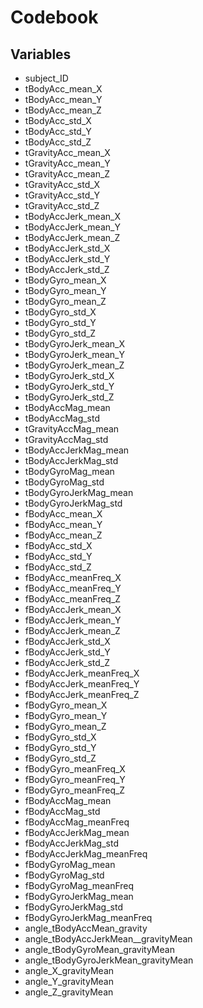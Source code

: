 # Codebook



## Variables

- subject_ID
- tBodyAcc_mean_X
- tBodyAcc_mean_Y
- tBodyAcc_mean_Z
- tBodyAcc_std_X
- tBodyAcc_std_Y
- tBodyAcc_std_Z
- tGravityAcc_mean_X
- tGravityAcc_mean_Y
- tGravityAcc_mean_Z
- tGravityAcc_std_X
- tGravityAcc_std_Y
- tGravityAcc_std_Z
- tBodyAccJerk_mean_X
- tBodyAccJerk_mean_Y
- tBodyAccJerk_mean_Z
- tBodyAccJerk_std_X
- tBodyAccJerk_std_Y
- tBodyAccJerk_std_Z
- tBodyGyro_mean_X
- tBodyGyro_mean_Y
- tBodyGyro_mean_Z
- tBodyGyro_std_X
- tBodyGyro_std_Y
- tBodyGyro_std_Z
- tBodyGyroJerk_mean_X
- tBodyGyroJerk_mean_Y
- tBodyGyroJerk_mean_Z
- tBodyGyroJerk_std_X
- tBodyGyroJerk_std_Y
- tBodyGyroJerk_std_Z
- tBodyAccMag_mean
- tBodyAccMag_std
- tGravityAccMag_mean
- tGravityAccMag_std
- tBodyAccJerkMag_mean
- tBodyAccJerkMag_std
- tBodyGyroMag_mean
- tBodyGyroMag_std
- tBodyGyroJerkMag_mean
- tBodyGyroJerkMag_std
- fBodyAcc_mean_X
- fBodyAcc_mean_Y
- fBodyAcc_mean_Z
- fBodyAcc_std_X
- fBodyAcc_std_Y
- fBodyAcc_std_Z
- fBodyAcc_meanFreq_X
- fBodyAcc_meanFreq_Y
- fBodyAcc_meanFreq_Z
- fBodyAccJerk_mean_X
- fBodyAccJerk_mean_Y
- fBodyAccJerk_mean_Z
- fBodyAccJerk_std_X
- fBodyAccJerk_std_Y
- fBodyAccJerk_std_Z
- fBodyAccJerk_meanFreq_X
- fBodyAccJerk_meanFreq_Y
- fBodyAccJerk_meanFreq_Z
- fBodyGyro_mean_X
- fBodyGyro_mean_Y
- fBodyGyro_mean_Z
- fBodyGyro_std_X
- fBodyGyro_std_Y
- fBodyGyro_std_Z
- fBodyGyro_meanFreq_X
- fBodyGyro_meanFreq_Y
- fBodyGyro_meanFreq_Z
- fBodyAccMag_mean
- fBodyAccMag_std
- fBodyAccMag_meanFreq
- fBodyAccJerkMag_mean
- fBodyAccJerkMag_std
- fBodyAccJerkMag_meanFreq
- fBodyGyroMag_mean
- fBodyGyroMag_std
- fBodyGyroMag_meanFreq
- fBodyGyroJerkMag_mean
- fBodyGyroJerkMag_std
- fBodyGyroJerkMag_meanFreq
- angle_tBodyAccMean_gravity
- angle_tBodyAccJerkMean__gravityMean
- angle_tBodyGyroMean_gravityMean
- angle_tBodyGyroJerkMean_gravityMean
- angle_X_gravityMean
- angle_Y_gravityMean
- angle_Z_gravityMean
